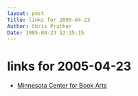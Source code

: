 ```yaml
---
layout: post
Title: links for 2005-04-23  
Author: Chris Prather
Date: 2005-04-23 12:15:15
---
```


# links for 2005-04-23
<ul class="delicious">
	<li>
		<div class="delicious-link"><a href="http://www.mnbookarts.org/index.html">Minnesota Center for Book Arts</a></div>
	</li>
</ul>

